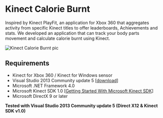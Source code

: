 # Kinect Calorie Burnt

Inspired by Kinect PlayFit, an application for Xbox 360 that aggregates activity from specific Kinect titles to offer leaderboards, Achievements and stats. We developed an application that can track your body parts movement and calculate calorie burnt using Kinect.

![Kinect Calorie Burnt pic](https://cdn.pocket-lint.com/r/s/970x/assets/images/116287-games-news-microsoft-releases-free-kinect-playfit-the-xbox-360-dashboard-that-tracks-calories-burned-as-you-play-image2-xQXEgIaA27.jpg)

## Requirements

- Kinect for Xbox 360 / Kinect for Windows sensor
- Visual Studio 2013 Community update 5 [[download](https://www.visualstudio.com/en-us/news/releasenotes/vs2013-community-vs#download-visual-studio-2013-community)]
- Microsoft .NET Framework 4.0 
- Microsoft Kinect SDK 1.0 [[Getting Started With Microsoft Kinect SDK](https://github.com/alwynmathew/Kinect-for-windows/blob/master/README.md#getting-started-with-microsoft-kinect-sdk-10)]
- Microsoft DirectX 9 or later

**Tested with Visual Studio 2013 Community update 5 (Direct X12 & Kinect SDK v1.0)**
